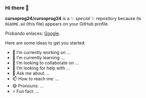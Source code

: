 ### Hi there 👋


**cursoprog24/cursoprog24** is a ✨ _special_ ✨ repository because its `README.md` (this file) appears on your GitHub profile.

Probando enlaces: [Google](https://google.com/).

Here are some ideas to get you started:

- 🔭 I’m currently working on ...
- 🌱 I’m currently learning ...
- 👯 I’m looking to collaborate on ...
- 🤔 I’m looking for help with ...
- 💬 Ask me about ...
- 📫 How to reach me: ...
- 😄 Pronouns: ...
- ⚡ Fun fact: ...

